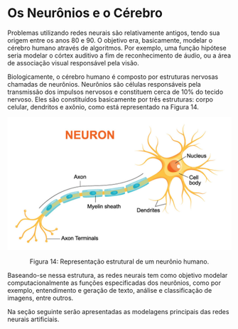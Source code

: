 # Os Neurônios e o Cérebro

Problemas utilizando redes neurais são relativamente antigos, tendo sua origem entre os anos 80
e 90. O objetivo era, basicamente, modelar o cérebro humano através de algoritmos. Por exemplo,
uma função hipótese seria modelar o córtex auditivo a fim de reconhecimento de áudio, ou a área
de associação visual responsável pela visão.

Biologicamente, o cérebro humano é composto por estruturas nervosas chamadas de neurônios.
Neurônios são células responsáveis pela transmissão dos impulsos nervosos e constituem cerca de
10% do tecido nervoso. Eles são constituídos basicamente por três estruturas: corpo celular, dendritos
e axônio, como está representado na Figura 14.

<p align="center">
  <img src="./img/14.png">
</p>

<p align="center">
Figura 14: Representação estrutural de um neurônio humano.
</p>

Baseando-se nessa estrutura, as redes neurais tem como objetivo modelar computacionalmente as
funções especificadas dos neurônios, como por exemplo, entendimento e geração de texto, análise e
classificação de imagens, entre outros.

Na seção seguinte serão apresentadas as modelagens principais das redes neurais artificiais.
